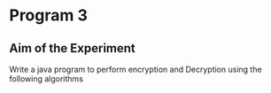 
# Program  3
## Aim of the Experiment
Write a java program to perform encryption and Decryption using the following algorithms



